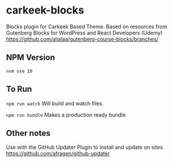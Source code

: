# carkeek-blocks

Blocks plugin for Carkeek Based Theme.
Based on resources from Gutenberg Blocks for WordPress and React Developers (Udemy)
https://github.com/alialaa/gutenberg-course-blocks/branches/

## NPM Version
`nvm use 10`

## To Run

`npm run watch`
Will build and watch files.

`npm run bundle`
Makes a production ready bundle

## Other notes
Use with the GitHub Updater Plugin to install and update on sites. https://github.com/afragen/github-updater
